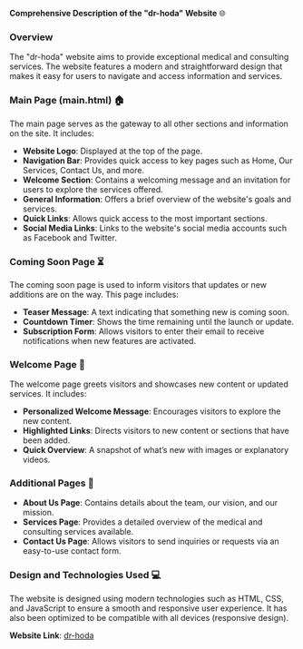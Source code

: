 **Comprehensive Description of the "dr-hoda" Website** 🌐

### Overview

The "dr-hoda" website aims to provide exceptional medical and consulting services. The website features a modern and straightforward design that makes it easy for users to navigate and access information and services.

### Main Page (main.html) 🏠

The main page serves as the gateway to all other sections and information on the site. It includes:

- **Website Logo**: Displayed at the top of the page.
- **Navigation Bar**: Provides quick access to key pages such as Home, Our Services, Contact Us, and more.
- **Welcome Section**: Contains a welcoming message and an invitation for users to explore the services offered.
- **General Information**: Offers a brief overview of the website's goals and services.
- **Quick Links**: Allows quick access to the most important sections.
- **Social Media Links**: Links to the website's social media accounts such as Facebook and Twitter.

### Coming Soon Page ⏳

The coming soon page is used to inform visitors that updates or new additions are on the way. This page includes:

- **Teaser Message**: A text indicating that something new is coming soon.
- **Countdown Timer**: Shows the time remaining until the launch or update.
- **Subscription Form**: Allows visitors to enter their email to receive notifications when new features are activated.

### Welcome Page 🎉

The welcome page greets visitors and showcases new content or updated services. It includes:

- **Personalized Welcome Message**: Encourages visitors to explore the new content.
- **Highlighted Links**: Directs visitors to new content or sections that have been added.
- **Quick Overview**: A snapshot of what’s new with images or explanatory videos.

### Additional Pages 📄

- **About Us Page**: Contains details about the team, our vision, and our mission.
- **Services Page**: Provides a detailed overview of the medical and consulting services available.
- **Contact Us Page**: Allows visitors to send inquiries or requests via an easy-to-use contact form.

### Design and Technologies Used 💻

The website is designed using modern technologies such as HTML, CSS, and JavaScript to ensure a smooth and responsive user experience. It has also been optimized to be compatible with all devices (responsive design).

**Website Link**: [dr-hoda](https://dr-hoda.netlify.app/)
